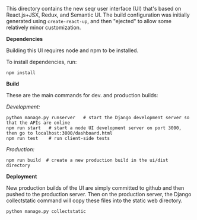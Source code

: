 This directory contains the new seqr user interface (UI) that's based on React.js+JSX, Redux, and Semantic UI.
The build configuration was initially generated using `create-react-up`, and then "ejected" to allow some relatively minor customization. 

**Dependencies**

Building this UI requires node and npm to be installed. 

To install dependencies, run:
```
npm install 
```

**Build**

These are the main commands for dev. and production builds:

*Development:*

```
python manage.py runserver   # start the Django development server so that the APIs are online
npm run start   # start a node UI development server on port 3000, then go to localhost:3000/dashboard.html
npm run test    # run client-side tests
```

*Production:*

```
npm run build  # create a new production build in the ui/dist directory
```

**Deployment**

New production builds of the UI are simply committed to github and then pushed to the production server.
Then on the production server, the Django collectstatic command will copy these files into the static web directory.

```
python manage.py collectstatic
```

